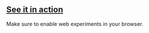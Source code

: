## [See it in action](http://pascalprecht.github.io/polymer-nooo-button)

Make sure to enable web experiments in your browser.
